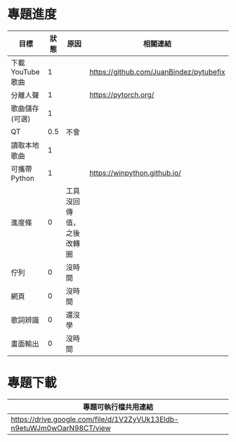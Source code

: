 # 專題進度
|目標|狀態|原因|相關連結|
|---|---|---|---|
|下載YouTube歌曲|1||https://github.com/JuanBindez/pytubefix|
|分離人聲|1||https://pytorch.org/|
|歌曲儲存(可選)|1|||
|QT|0.5|不會||
|讀取本地歌曲|1|||
|可攜帶Python|1||https://winpython.github.io/|
|進度條|0|工具沒回傳值，之後改轉圈||
|佇列|0|沒時間||
|網頁|0|沒時間||
|歌詞辨識|0|還沒學||
|畫面輸出|0|沒時間||
# 專題下載
|專題可執行檔共用連結|
|---|
|https://drive.google.com/file/d/1V2ZyVUk13Eldb-n9etuWJm0wOarN98CT/view|
